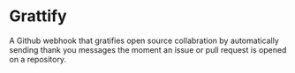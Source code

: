 # Grattify

A Github webhook that gratifies open source collabration by automatically sending thank you messages the moment an issue or pull request is opened on a repository.
